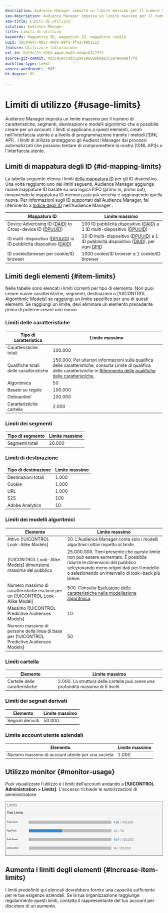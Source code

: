 ```yaml
---
description: Audience Manager imposta un limite massimo per il numero di caratteristiche, segmenti, destinazioni e modelli algoritmici che è possibile creare per un account. I limiti si applicano a questi elementi, creati nell’interfaccia utente o a livello di programmazione tramite i metodi API. I limiti di utilizzo proteggono gli Audienci Manager dai processi automatizzati che possono tentare di compromettere le nostre API o l’interfaccia utente.
seo-description: Audience Manager imposta un limite massimo per il numero di caratteristiche, segmenti, destinazioni e modelli algoritmici che è possibile creare per un account. I limiti si applicano a questi elementi, creati nell’interfaccia utente o a livello di programmazione tramite i metodi API. I limiti di utilizzo proteggono gli Audienci Manager dai processi automatizzati che possono tentare di compromettere le nostre API o l’interfaccia utente.
seo-title: Limiti di utilizzo
solution: Audience Manager
title: Limiti di utilizzo
keywords: Mappatura ID, mappature ID, mappature cookie
uuid: 50ca4647-0b5c-409c-89fa-4fa1799b3222
feature: Utilizzo e fatturazione
exl-id: 8d29e231-d369-44ad-8e89-e6a4c83175f2
source-git-commit: 4d3c859cc4dc5294286680b0e63c287e0409f7fd
workflow-type: tm+mt
source-wordcount: '585'
ht-degree: 6%

---
```


# Limiti di utilizzo {#usage-limits}

Audience Manager imposta un limite massimo per il numero di caratteristiche, segmenti, destinazioni e modelli algoritmici che è possibile creare per un account. I limiti si applicano a questi elementi, creati nell’interfaccia utente o a livello di programmazione tramite i metodi [!DNL API] . I limiti di utilizzo proteggono gli Audienci Manager dai processi automatizzati che possono tentare di compromettere la nostra [!DNL API]s o l&#39;interfaccia utente.

## Limiti di mappatura degli ID {#id-mapping-limits}

La tabella seguente elenca i limiti [della mappatura ID](../../integration/sending-audience-data/batch-data-transfer-explained/id-sync-http.md) per gli ID dispositivo. Una volta raggiunto uno dei limiti seguenti, Audience Manager aggiunge nuove mappature ID basate su una logica FIFO (primo in, primo out), rimuovendo la mappatura ID memorizzata più vecchia e aggiungendo quella nuova. Per informazioni sugli ID supportati dall&#39;Audience Manager, fai riferimento a [Indice degli ID](../../reference/ids-in-aam.md) nell&#39;Audience Manager .

| Mappatura ID | Limite massimo |
|-----------|-------------- |
| Device Advertising ID ([DAID](../../reference/ids-in-aam.md)) to Cross-device ID ([DPUUID](../../reference/ids-in-aam.md)) | 100 ID pubblicità dispositivo ([DAID](../../reference/ids-in-aam.md)) a 1 ID multi-dispositivo ([DPUUID](../../reference/ids-in-aam.md)) |
| ID multi-dispositivo ([DPUUID](../../reference/ids-in-aam.md)) in ID pubblicità dispositivo ([DAID](../../reference/ids-in-aam.md)) | 10 ID multi-dispositivo ([DPUUID](../../reference/ids-in-aam.md)) a 1 ID pubblicità dispositivo ([DAID](../../reference/ids-in-aam.md)), per ogni [DPID](../../reference/ids-in-aam.md) |
| ID cookie/browser per cookie/ID browser | 1000 cookie/ID browser a 1 cookie/ID browser |

## Limiti degli elementi {#item-limits}

Nelle tabelle sono elencati i limiti correnti per tipo di elemento. Non puoi creare nuove caratteristiche, segmenti, destinazioni o [!UICONTROL Algorithmic Models] se raggiungi un limite specifico per uno di questi elementi. Se raggiungi un limite, devi eliminare un elemento precedente prima di poterne creare uno nuovo.

### Limiti delle caratteristiche

| Tipo di caratteristica | Limite massimo |
| -------------------------- | ------------------------------------- |
| Caratteristiche totali | 100.000 |
| Qualifiche totali delle caratteristiche | 150.000. Per ulteriori informazioni sulla qualifica delle caratteristiche, consulta Limite di qualifica delle caratteristiche in [Riferimento delle qualifiche delle caratteristiche](/help/using/features/traits/trait-and-segment-qualification-reference.md#trait-qualification-limit). |
| Algoritmica | 50 |
| Basato su regole | 100.000 |
| Onboarded | 100.000 |
| Caratteristiche cartella | 2.000 |

### Limiti dei segmenti

| Tipo di segmento | Limite massimo |
| -------------- | ------------- |
| Segmenti totali | 20.000 |

### Limiti di destinazione

| Tipo di destinazione | Limite massimo |
| ------------------ | ------------- |
| Destinazioni totali | 1.000 |
| Cookie | 1.000 |
| URL | 1.000 |
| S2S | 100 |
| Adobe Analytics | 10 |

### Limiti dei modelli algoritmici

| Elemento | Limite massimo |
| -------- | ----- |
| Attivo [!UICONTROL Look-Alike Models] | 20. L&#39;Audience Manager conta solo i modelli algoritmici *attivi* rispetto al limite. |
| [!UICONTROL Look-Alike Models] dimensione massima del pubblico | 25.000.000.  Tieni presente che questo limite non può essere aumentato. È possibile ridurre le dimensioni del pubblico selezionando meno origini dati per il modello o selezionando un intervallo di look-back più breve. |
| Numero massimo di caratteristiche escluse per un [!UICONTROL Look-Alike Model] | 500. Consulta [Esclusione delle caratteristiche nella modellazione algoritmica](/help/using/features/algorithmic-models/trait-exclusion-algo-models.md). |
| Massimo [!UICONTROL Predictive Audiences Models] | 10 |
| Numero massimo di persone della linea di base per [!UICONTROL Predictive Audiences Models] | 50 |

### Limiti cartella

| Elemento | Limite massimo |
| ------------- | ------------------ |
| Cartelle delle caratteristiche | 2.000.  La struttura delle cartelle può avere una profondità massima di 5 livelli. |

### Limiti dei segnali derivati

| Elemento | Limite massimo |
| --------------- | ------------- |
| Segnali derivati | 50.000. |

### Limite account utente aziendali

| Elemento | Limite massimo |
| ----------- | ------------- |
| Numero massimo di account utente per una società | 1.000. |

## Utilizzo monitor {#monitor-usage}

Puoi visualizzare l’utilizzo e i limiti dell’account andando a **[!UICONTROL Administration > Limits]**. L&#39;accesso richiede le autorizzazioni di amministratore.

![immagine dei limiti di utilizzo](assets/usage-limits.png)

## Aumenta i limiti degli elementi {#increase-item-limits}

I limiti predefiniti qui elencati dovrebbero fornire una capacità sufficiente per le tue esigenze aziendali. Se la tua organizzazione raggiunge regolarmente questi limiti, contatta il rappresentante del tuo account per discutere di un aumento.
